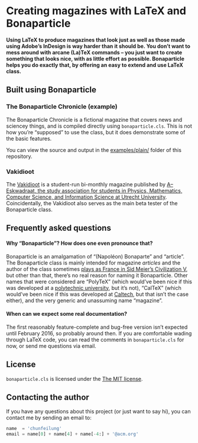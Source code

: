 # Creating magazines with LaTeX and Bonaparticle

**Using LaTeX to produce magazines that look just as well as those made using Adobe’s InDesign is way harder than it should be. You don’t want to mess around with arcane (La)TeX commands – you just want to create something that looks  nice, with as little effort as possible. Bonaparticle helps you do exactly that, by offering an easy to extend and use LaTeX class.**

## Built using Bonaparticle

### The Bonaparticle Chronicle (example)

The Bonaparticle Chronicle is a fictional magazine that covers news and sciencey things, and is compiled directly using `bonaparticle.cls`. This is not how you’re “supposed” to use the class, but it does demonstrate some of the basic features.

You can view the source and output in the [examples/plain/](examples/plain/)  folder of this repository.

### Vakidioot

The [Vakidioot](https://www.a-eskwadraat.nl/Vereniging/Commissies/vakid/) is a student-run bi-monthly magazine published by [A–Eskwadraat, the study association for students in Physics, Mathematics, Computer Science, and Information Science at Utrecht University](https://www.a-eskwadraat.nl/). Coincidentally, the Vakidioot also serves as the main beta tester of the Bonaparticle class.

## Frequently asked questions

#### Why “Bonaparticle”? How does one even pronounce that?
Bonaparticle is an amalgamation of “(Napoléon) Bonaparte” and “article”. The Bonaparticle class is mainly intended for magazine _articles_ and the author of the class sometimes [plays as France in Sid Meier’s Civilization V](http://civilization.wikia.com/wiki/Napoleon_(Civ5)), but other than that, there’s no real reason for naming it Bonaparticle. Other names that were considered are “PolyTeX” (which would’ve been nice if this was developed at a [polytechnic university](http://en.wikipedia.org/wiki/Institute_of_technology), but it’s not), “CalTeX” (which would’ve been nice if this was developed at [Caltech](http://en.wikipedia.org/wiki/California_Institute_of_Technology), but that isn’t the case either), and the very generic and unassuming name “magazine”.

#### When can we expect some real documentation?
The first reasonably feature-complete and bug-free version isn’t expected until February 2016, so probably around then. If you are comfortable wading through LaTeX code, you can read the comments in `bonaparticle.cls` for now, or send me questions via email.

## License
`bonaparticle.cls` is licensed under the [The MIT license](LICENSE.md).

## Contacting the author
If you have any questions about this project (or just want to say hi), you can contact me by sending an email to:

```python
name  = 'chunfeilung'
email = name[0] + name[4] + name[-4:] + '@acm.org'
```

